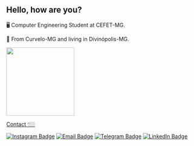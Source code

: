 ## Hello, how are you?

🖥️ Computer Engineering Student at CEFET-MG.

📍 From Curvelo-MG and living in Divinópolis-MG.

 <p></p>
<div>
  <a href="https://github.com/fco3lho">
  <img height="180em" src="https://github-readme-stats.vercel.app/api/top-langs/?username=fco3lho&layout=compact&langs_count=16&theme=midnight-purple"/>
</div>
 
 <p></p>
<p>Contact 👇🏼</p>
 
[![Instagram Badge](https://img.shields.io/badge/-Instragram-black?style=flat-square&logo=Instagram&logoColor=white&link=https://www.instagram.com/fco3lho/)](https://www.instagram.com/fco3lho/)
[![Email Badge](https://img.shields.io/badge/-Email-black?style=flat-square&logo=Gmail&logoColor=white&link=mailto:felipeolicampos@hotmail.com)](mailto:felipeolicampos@hotmail.com)
[![Telegram Badge](https://img.shields.io/badge/-Telegram-black?style=flat-square&logo=Telegram&logoColor=white&link=https://t.me/fco3lho)](https://t.me/fco3lho)
[![LinkedIn Badge](https://img.shields.io/badge/-LinkedIn-black?style=flat-square&logo=LinkedIn&logoColor=white&link=https://www.linkedin.com/in/fco3lho/)](https://www.linkedin.com/in/fco3lho/)
